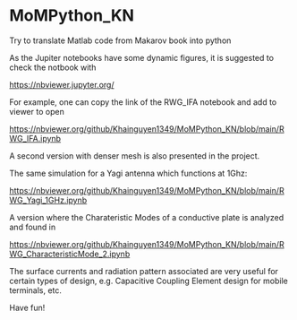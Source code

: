 # MoMPython_KN
Try to translate Matlab code from Makarov book into python

As the Jupiter notebooks have some dynamic figures, it is suggested to check the notbook with

https://nbviewer.jupyter.org/

For example, one can copy the link of the RWG_IFA notebook and add to viewer to open

https://nbviewer.org/github/Khainguyen1349/MoMPython_KN/blob/main/RWG_IFA.ipynb

A second version with denser mesh is also presented in the project.

The same simulation for a Yagi antenna which functions at 1Ghz:

https://nbviewer.org/github/Khainguyen1349/MoMPython_KN/blob/main/RWG_Yagi_1GHz.ipynb

A version where the Charateristic Modes of a conductive plate is analyzed and found in

https://nbviewer.org/github/Khainguyen1349/MoMPython_KN/blob/main/RWG_CharacteristicMode_2.ipynb

The surface currents and radiation pattern associated are very useful for certain types of design, e.g. Capacitive Coupling Element design for mobile terminals, etc.

Have fun!
